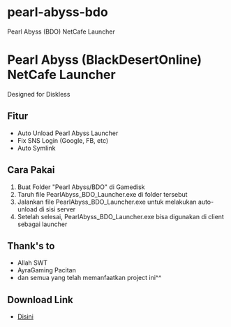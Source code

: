 # pearl-abyss-bdo
Pearl Abyss (BDO) NetCafe Launcher

# Pearl Abyss (BlackDesertOnline) NetCafe Launcher
Designed for Diskless

## Fitur
- Auto Unload Pearl Abyss Launcher
- Fix SNS Login (Google, FB, etc)
- Auto Symlink

## Cara Pakai
1. Buat Folder "Pearl Abyss/BDO" di Gamedisk
2. Taruh file PearlAbyss_BDO_Launcher.exe di folder tersebut
3. Jalankan file PearlAbyss_BDO_Launcher.exe untuk melakukan auto-unload di sisi server
4. Setelah selesai, PearlAbyss_BDO_Launcher.exe bisa digunakan di client sebagai launcher

## Thank's to
- Allah SWT
- AyraGaming Pacitan
- dan semua yang telah memanfaatkan project ini^^

## Download Link
- [Disini](https://github.com/fahmiyufrizal/pearl-abyss-bdo/releases)
